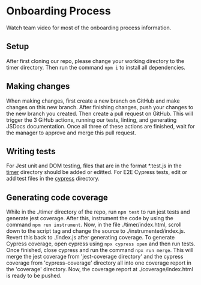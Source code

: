 # Onboarding Process

Watch team video for most of the onboarding process information. 

## Setup 
After first cloning our repo, please change your working directory to the timer directory. Then run the command `npm i` to install all dependencies. 

## Making changes
When making changes, first create a new branch on GitHub and make changes on this new branch. After finishing changes, push your changes to the new branch you created. Then create a pull request on GitHub. This will trigger the 3 GiHub actions, running our tests, linting, and generating JSDocs documentation. Once all three of these actions are finished, wait for the manager to approve and merge this pull request.  

## Writing tests
For Jest unit and DOM testing, files that are in the format *.test.js in the [timer](../timer) directory should be added or editted. For E2E Cypress tests, edit or add test files in the [cypress](../timer/cypress) directory. 

## Generating code coverage
While in the ./timer directory of the repo, run `npm test` to run jest tests and generate jest coverage. After this, instrument the code by using the command `npm run instrument`.
Now, in the file ./timer/index.html, scroll down to the script tag and change the source to ./instrumented/index.js. Revert this back to ./index.js after generating coverage. To generate
Cypress coverage, open cypress using `npx cypress open` and then run tests. Once finished, close cypress and run the command `npx run merge`. This will merge the jest
coverage from 'jest-coverage directory' and the cypress coverage from 'cypress-coverage' directory all into one coverage report in the 'coverage' directory. Now, the coverage
report at ./coverage/index.html is ready to be pushed. 

